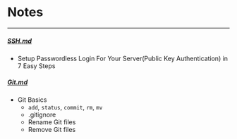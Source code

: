 # Notes
----
##### [SSH.md](./SSH.md)
* Setup Passwordless Login For Your Server(Public Key Authentication) in 7 Easy Steps
##### [Git.md](./Git.md)
* Git Basics
  * ``add``, ``status``, ``commit``, ``rm``, ``mv``  
  * .gitignore 
  * Rename Git files
  * Remove Git files 
